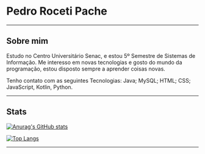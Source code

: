 # Pedro Roceti Pache
---

Sobre mim
-
Estudo no Centro Universitário Senac, e estou 5º Semestre de Sistemas de Informação. Me interesso em novas tecnologias e gosto do mundo da programação, estou disposto sempre a aprender coisas novas.

Tenho contato com as seguintes Tecnologias: Java; MySQL; HTML; CSS; JavaScript, Kotlin, Python.

---
Stats
-
[![Anurag's GitHub stats](https://github-readme-stats.vercel.app/api?username=PacheRoceti&theme=apprentice&)](https://github.com/anuraghazra/github-readme-stats)

[![Top Langs](https://github-readme-stats.vercel.app/api/top-langs/?username=PacheRoceti&theme=apprentice)](https://github.com/anuraghazra/github-readme-stats)

---


